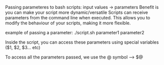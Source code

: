 Passing parameteres to bash scripts:
input values -> parameters
Benefit is you can make your script more dynamic/versatile
Scripts can receive parameters from the command line when executed. This allows you to modify the behaviour of your scripts, making it more flexible.

example of passing a parameter: ./script.sh parameter1 parameter2

Inside the script, you can access these parameters using special variables ($1, $2, $3... etc)

To access all the parameters passed, we use the @ symbol --> $@
